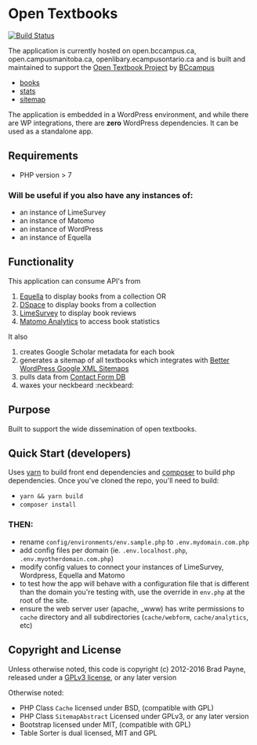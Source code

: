 # Open Textbooks
[![Build Status](https://travis-ci.com/BCcampus/opentextbooks.svg?branch=dev)](https://travis-ci.com/BCcampus/opentextbooks)

The application is currently hosted on open.bccampus.ca, open.campusmanitoba.ca, openlibary.ecampusontario.ca and is built and maintained to support the [Open Textbook Project](https://open.bccampus.ca/2016/06/01/the-b-c-open-textbook-project-celebrates-another-milestone-151-open-textbooks/) by [BCcampus](https://bccampus.ca/)
- [books](https://open.bccampus.ca/find-open-textbooks/)
- [stats](https://open.bccampus.ca/open-textbook-stats)
- [sitemap](https://open.bccampus.ca/wp-content/opensolr/opentextbooks/sitemap.php)

The application is embedded in a WordPress environment, and while there are WP integrations, there are **zero** WordPress dependencies. It can be used as a standalone app.

## Requirements
- PHP version > 7

### Will be useful if you also have any instances of:
- an instance of LimeSurvey
- an instance of Matomo
- an instance of WordPress
- an instance of Equella

## Functionality
This application can consume API's from
 1. [Equella](https://github.com/equella/Equella) to display books from a collection OR
 2. [DSpace](http://dspace.org/) to display books from a collection 
 2. [LimeSurvey](https://www.limesurvey.org/) to display book reviews
 3. [Matomo Analytics](https://matomo.org/) to access book statistics

It also
 1. creates Google Scholar metadata for each book
 2. generates a sitemap of all textbooks which integrates with [Better WordPress Google XML Sitemaps](https://wordpress.org/plugins/bwp-google-xml-sitemaps/)
 3. pulls data from [Contact Form DB](https://wordpress.org/plugins/contact-form-7-to-database-extension/)
 4. waxes your neckbeard :neckbeard:

## Purpose
Built to support the wide dissemination of open textbooks.

## Quick Start (developers)
Uses [yarn](https://yarnpkg.com/en/) to build front end dependencies and [composer](https://getcomposer.org/) to build php dependencies. Once you've cloned the repo, you'll need to build:
- `yarn && yarn build` 
- `composer install`

### THEN:
- rename `config/environments/env.sample.php` to `.env.mydomain.com.php` 
- add config files per domain (ie. `.env.localhost.php`, `.env.myotherdomain.com.php`)
- modify config values to connect your instances of LimeSurvey, Wordpress, Equella and Matomo
- to test how the app will behave with a configuration file that is different than the domain you're testing with, use the override in `env.php` at the root of the site.
- ensure the web server user (apache, _www) has write permissions to `cache` directory and all subdirectories (`cache/webform`, `cache/analytics`, etc)

## Copyright and License
Unless otherwise noted, this code is copyright (c) 2012-2016 Brad Payne, released under a [GPLv3 license](https://www.gnu.org/licenses/gpl.html), or any later version

Otherwise noted:
- PHP Class `Cache` licensed under BSD, (compatible with GPL)
- PHP Class `SitemapAbstract` Licensed under GPLv3, or any later version
- Bootstrap licensed under MIT, (compatible with GPL)
- Table Sorter is dual licensed, MIT and GPL
